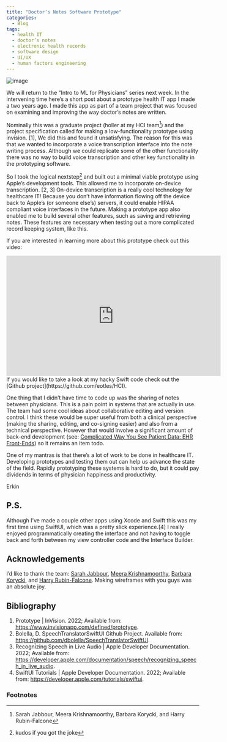 ```yaml
---
title: "Doctor’s Notes Software Prototype"
categories:
  - Blog
tags:
  - health IT
  - doctor’s notes
  - electronic health records
  - software design
  - UI/UX
  - human factors engineering
---
```


![image](https://user-images.githubusercontent.com/6284187/157065025-c146a4e1-cd7e-4410-bb2e-8378ef2cd438.png)

We will return to the “Intro to ML for Physicians” series next week. In the intervening time here’s a short post about a prototype health IT app I made a two years ago. I made this app as part of a team project that was focused on examining and improving the way doctor’s notes are written.

Nominally this was a graduate project (holler at my HCI team[^1]) and the project specification called for making a low-functionality prototype using invision. [1], We did this and found it unsatisfying. The reason for this was that we wanted to incorporate a voice transcription interface into the note writing process. Although we could replicate some of the other functionality there was no way to build voice transcription and other key functionality in the prototyping software.

So I took the logical nextstep[^2] and built out a minimal viable prototype using Apple’s development tools. This allowed me to incorporate on-device transcription. [2, 3] On-device transcription is a really cool technology for healthcare IT! Because you don’t have information flowing off the device back to Apple’s (or someone else’s) servers, it could enable HIPAA compliant voice interfaces in the future. Making a prototype app also enabled me to build several other features, such as saving and retrieving notes. These features are necessary when testing out a more complicated record keeping system, like this.

If you are interested in learning more about this prototype check out this video:
<iframe width="560" height="315" src="https://www.youtube.com/embed/8buGn8nIWS4" title="YouTube video player" frameborder="0" allow="accelerometer; autoplay; clipboard-write; encrypted-media; gyroscope; picture-in-picture" allowfullscreen></iframe>
If you would like to take a look at my hacky Swift code check out the [Github project](https://github.com/eotles/HCI). <br />

One thing that I didn’t have time to code up was the sharing of notes between physicians. This is a pain point in systems that are actually in use. The team had some cool ideas about collaborative editing and version control. I think these would be super useful from both a clinical perspective (making the sharing, editing, and co-signing easier) and also from a technical perspective. However that would involve a significant amount of back-end development (see: [Complicated Way You See Patient Data: EHR Front-Ends](https://eotles.github.io/blog/posts/20220206_ehr_front_ends/)) so it remains an item todo.

One of my mantras is that there’s a lot of work to be done in healthcare IT. Developing prototypes and testing them out can help us advance the state of the field. Rapidly prototyping these systems is hard to do, but it could pay dividends in terms of physician happiness and productivity.

Erkin

## P.S.
Although I’ve made a couple other apps using Xcode and Swift this was my first time using SwiftUI, which was a pretty slick experience.[4] I really enjoyed programmatically creating the interface and not having to toggle back and forth between my view controller code and the Interface Builder.

## Acknowledgements
I’d like to thank the team: [Sarah Jabbour](https://sjabbour.github.io), [Meera Krishnamoorthy](http://meera.krishnamoorthy.com), [Barbara Korycki](https://www.linkedin.com/in/barbara-korycki-19568810a/), and [Harry Rubin-Falcone](https://www.linkedin.com/in/harry-rubin-falcone-a6543960/). Making wireframes with you guys was an absolute joy.

## Bibliography
1.	Prototype | InVision. 2022; Available from: https://www.invisionapp.com/defined/prototype.
2.	Bolella, D. SpeechTranslatorSwiftUI Github Project. Available from: https://github.com/dbolella/SpeechTranslatorSwiftUI.
3.	Recognizing Speech in Live Audio | Apple Developer Documentation. 2022; Available from: https://developer.apple.com/documentation/speech/recognizing_speech_in_live_audio.
4.	SwiftUI Tutorials | Apple Developer Documentation. 2022; Available from: https://developer.apple.com/tutorials/swiftui.

### Footnotes
[^1]: Sarah Jabbour, Meera Krishnamoorthy, Barbara Korycki, and Harry Rubin-Falcone
[^2]: kudos if you got the joke
